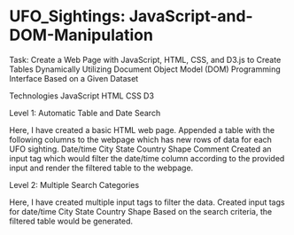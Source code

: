 # UFO_Sightings: JavaScript-and-DOM-Manipulation
Task: Create a Web Page with JavaScript, HTML, CSS, and D3.js to Create Tables Dynamically Utilizing Document Object Model (DOM) Programming Interface Based on a Given Dataset


Technologies
JavaScript
HTML
CSS
D3


Level 1: Automatic Table and Date Search

Here, I have created a basic HTML web page.
Appended a table with the following columns to the webpage which has new rows of data for each UFO sighting.
Date/time
City
State
Country
Shape
Comment
Created an input tag which would filter the date/time column according to the provided input and render the filtered table to the webpage.


Level 2: Multiple Search Categories

Here, I have created multiple input tags to filter the data.
Created input tags for
date/time
City
State
Country
Shape
Based on the search criteria, the filtered table would be generated.

